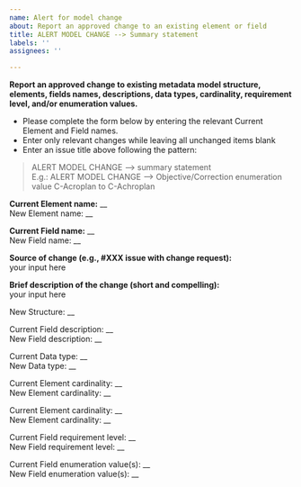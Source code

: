 ```yaml
---
name: Alert for model change
about: Report an approved change to an existing element or field
title: ALERT MODEL CHANGE --> Summary statement
labels: ''
assignees: ''

---
```


**Report an approved change to existing metadata model structure, elements, fields names, descriptions, data types, cardinality, requirement level, and/or enumeration values.**
- Please complete the form below by entering the relevant Current Element and Field names. 
- Enter only relevant changes while leaving all unchanged items blank
- Enter an issue title above following the pattern:

> ALERT MODEL CHANGE --> summary statement <br/>
E.g.: ALERT MODEL CHANGE --> Objective/Correction enumeration value C-Acroplan to C-Achroplan

**Current Element name:** __ <br/>
New Element name: __

**Current Field name:** __ <br/>
New Field name: __

**Source of change (e.g., #XXX issue with change request):** <br/>
your input here

**Brief description of the change (short and compelling):** <br/>
your input here

New Structure: __ <br/>

Current Field description: __ <br/>
New Field description: __

Current Data type: __ <br/>
New Data type: __

Current Element cardinality: __ <br/>
New Element cardinality: __

Current Element cardinality: __ <br/>
New Element cardinality: __

Current Field requirement level: __ <br/>
New Field requirement level: __

Current Field enumeration value(s): __ <br/>
New Field enumeration value(s): __


